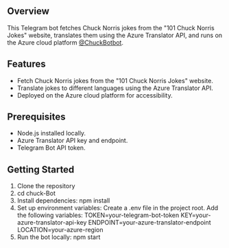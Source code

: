 ## Overview
This Telegram bot fetches Chuck Norris jokes from the "101 Chuck Norris Jokes" website, translates them using the Azure Translator API, and runs on the Azure cloud platform [@ChuckBotbot]([https://t.me/ChuckBotbot](https://t.me/ChuckBotbot)).

## Features
- Fetch Chuck Norris jokes from the "101 Chuck Norris Jokes" website.
- Translate jokes to different languages using the Azure Translator API.
- Deployed on the Azure cloud platform for accessibility.

## Prerequisites
- Node.js installed locally.
- Azure Translator API key and endpoint.
- Telegram Bot API token.

## Getting Started
1. Clone the repository
2. cd chuck-Bot
3. Install dependencies: npm install
4. Set up environment variables:
   Create a .env file in the project root.
   Add the following variables:
      TOKEN=your-telegram-bot-token
      KEY=your-azure-translator-api-key
      ENDPOINT=your-azure-translator-endpoint
      LOCATION=your-azure-region
5. Run the bot locally: npm start
